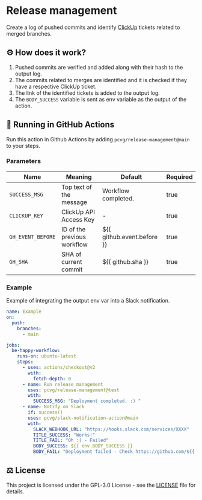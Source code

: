 # Release management

Create a log of pushed commits and identify [ClickUp](https://clickup.com/) tickets related to merged branches.

## :gear: How does it work?

1. Pushed commits are verified and added along with their hash to the output log.
2. The commits related to merges are identified and it is checked if they have a respective ClickUp ticket.
3. The link of the identified tickets is added to the output log.
4. The `BODY_SUCCESS` variable is sent as env variable as the output of the action.

## :rocket: Running in GitHub Actions

Run this action in Github Actions by adding `pcvg/release-management@main` to your steps.

### Parameters

| Name | Meaning                                     | Default                    | Required  |
| ---                 | ---                          | ---                        | ---  |
| `SUCCESS_MSG`       | Top text of the message      | Workflow completed.        | true |
| `CLICKUP_KEY`       | ClickUp API Access Key       | -                          | true |
| `GH_EVENT_BEFORE`   | ID of the previous workflow  | ${{ github.event.before }} | true |
| `GH_SHA`            | SHA of current commit        | ${{ github.sha }}          | true |

### Example

Example of integrating the output env var into a Slack notification.

```yml
name: Example
on:
  push:
    branches:
      - main

jobs:
  be-happy-workflow:
    runs-on: ubuntu-latest
    steps:
      - uses: actions/checkout@v2
        with:
          fetch-depth: 0
      - name: Run release management
        uses: pcvg/release-management@test
        with:
          SUCCESS_MSG: "Deployment completed. :) "
      - name: Notify on Slack
        if: success()
        uses: pcvg/slack-notification-action@main
        with:
          SLACK_WEBHOOK_URL: "https://hooks.slack.com/services/XXXX"
          TITLE_SUCCESS: "Works!"
          TITLE_FAIL: "Oh :( - Failed"
          BODY_SUCCESS: ${{ env.BODY_SUCCESS }}
          BODY_FAIL: "Deployment failed - Check https://github.com/${{ github.repository }}/commit/${{ github.sha }}/checks|${{ github.repository }}"
```

## ⚖️ License
This project is licensed under the GPL-3.0 License - see the [LICENSE](LICENSE) file for details.
